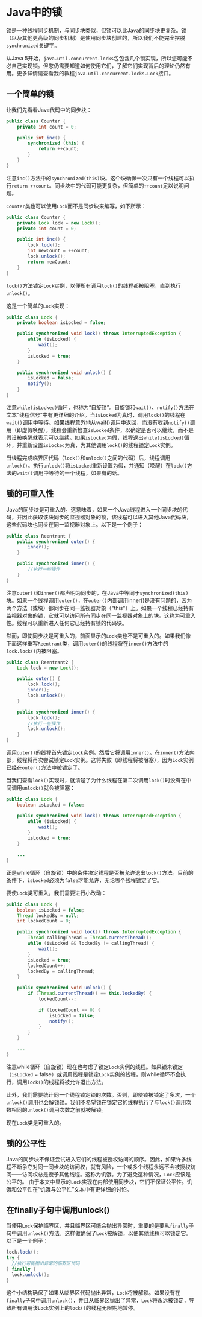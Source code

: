 # Java中的锁

锁是一种线程同步机制，与同步块类似，但锁可以比Java的同步块更复杂。锁（以及其他更高级的同步机制）是使用同步块创建的，所以我们不能完全摆脱`synchronized`关键字。

从Java 5开始，`java.util.concurrent.locks`包包含几个锁实现，所以您可能不必自己实现锁。但您仍需要知道如何使用它们，了解它们实现背后的理论仍然有用。更多详情请查看我的教程`java.util.concurrent.locks.Lock`接口。

## 一个简单的锁

让我们先看看Java代码中的同步块：

```java
public class Counter {
    private int count = 0;

    public int inc() {
        synchronized (this) {
            return ++count;
        }
    }
}
```

注意`inc()`方法中的`synchronized(this)`块。这个块确保一次只有一个线程可以执行`return ++count`。同步块中的代码可能更复杂，但简单的`++count`足以说明问题。

`Counter`类也可以使用`Lock`而不是同步块来编写，如下所示：

```java
public class Counter {
    private Lock lock = new Lock();
    private int count = 0;

    public int inc() {
        lock.lock();
        int newCount = ++count;
        lock.unlock();
        return newCount;
    }
}
```

`lock()`方法锁定`Lock`实例，以便所有调用`lock()`的线程都被阻塞，直到执行`unlock()`。

这是一个简单的`Lock`实现：

```java
public class Lock {
    private boolean isLocked = false;

    public synchronized void lock() throws InterruptedException {
        while (isLocked) {
            wait();
        }
        isLocked = true;
    }

    public synchronized void unlock() {
        isLocked = false;
        notify();
    }
}
```

注意`while(isLocked)`循环，也称为“自旋锁”。自旋锁和`wait()`、`notify()`方法在文本“线程信号”中有更详细的介绍。当`isLocked`为真时，调用`lock()`的线程在`wait()`调用中等待。如果线程意外地从wait()调用中返回，而没有收到`notify()`调用（即虚假唤醒），线程会重新检查`isLocked`条件，以确定是否可以继续，而不是假设被唤醒就表示可以继续。如果`isLocked`为假，线程退出`while(isLocked)`循环，并重新设置`isLocked`为真，为其他调用`lock()`的线程锁定`Lock`实例。

当线程完成临界区代码（`lock()`和`unlock()`之间的代码）后，线程调用`unlock()`。执行`unlock()`将`isLocked`重新设置为假，并通知（唤醒）在`lock()`方法的`wait()`调用中等待的一个线程，如果有的话。

## 锁的可重入性

Java的同步块是可重入的。这意味着，如果一个Java线程进入一个同步块的代码，并因此获取该块同步的监视器对象的锁，该线程可以进入其他Java代码块，这些代码块也同步在同一监视器对象上。以下是一个例子：

```java
public class Reentrant {
    public synchronized outer() {
        inner();
    }

    public synchronized inner() {
        //执行一些操作
    }
}
```

注意`outer()`和`inner()`都声明为同步的，在Java中等同于`synchronized(this)`块。如果一个线程调用`outer()`，在`outer()`内部调用inner()是没有问题的，因为两个方法（或块）都同步在同一监视器对象（"this"）上。如果一个线程已经持有监视器对象的锁，它就可以访问所有同步在同一监视器对象上的块。这称为可重入性。线程可以重新进入任何它已经持有锁的代码块。

然而，即使同步块是可重入的，前面显示的`Lock`类也不是可重入的。如果我们像下面这样重写`Reentrant`类，调用`outer()`的线程将在`inner()`方法中的`lock.lock()`内被阻塞。

```java
public class Reentrant2 {
    Lock lock = new Lock();

    public outer() {
        lock.lock();
        inner();
        lock.unlock();
    }

    public synchronized inner() {
        lock.lock();
        //执行一些操作
        lock.unlock();
    }
}
```

调用`outer()`的线程首先锁定`Lock`实例。然后它将调用`inner()`。在`inner()`方法内部，线程将再次尝试锁定`Lock`实例。这将失败（即线程将被阻塞），因为`Lock`实例已经在`outer()`方法中被锁定了。

当我们查看`lock()`实现时，就清楚了为什么线程在第二次调用`lock()`时没有在中间调用`unlock()`就会被阻塞：

```java
public class Lock {
    boolean isLocked = false;

    public synchronized void lock() throws InterruptedException {
        while (isLocked) {
            wait();
        }
        isLocked = true;
    }

    ...
}
```

正是while循环（自旋锁）中的条件决定线程是否被允许退出`lock()`方法。目前的条件下，`isLocked`必须为`false`才能允许，无论哪个线程锁定了它。

要使`Lock`类可重入，我们需要进行小改动：

```java
public class Lock {
    boolean isLocked = false;
    Thread lockedBy = null;
    int lockedCount = 0;

    public synchronized void lock() throws InterruptedException {
        Thread callingThread = Thread.currentThread();
        while (isLocked && lockedBy != callingThread) {
            wait();
        }
        isLocked = true;
        lockedCount++;
        lockedBy = callingThread;
    }

    public synchronized void unlock() {
        if (Thread.currentThread() == this.lockedBy) {
            lockedCount--;

            if (lockedCount == 0) {
                isLocked = false;
                notify();
            }
        }
    }

    ...
}
```

注意while循环（自旋锁）现在也考虑了锁定`Lock`实例的线程。如果锁未锁定（`isLocked` = false）或调用线程是锁定`Lock`实例的线程，则while循环不会执行，调用`lock()`的线程将被允许退出方法。

此外，我们需要统计同一个线程锁定锁的次数。否则，即使锁被锁定了多次，一个`unlock()`调用也会解锁锁。我们不希望锁在锁定它的线程执行了与`lock()`调用次数相同的`unlock()`调用次数之前就被解锁。

现在`Lock`类是可重入的。

## 锁的公平性

Java的同步块不保证尝试进入它们的线程被授权访问的顺序。因此，如果许多线程不断争夺对同一同步块的访问权，就有风险，一个或多个线程永远不会被授权访问——访问权总是授予其他线程。这称为饥饿。为了避免这种情况，`Lock`应该是公平的。
由于本文中显示的`Lock`实现在内部使用同步块，它们不保证公平性。饥饿和公平性在“饥饿与公平性”文本中有更详细的讨论。

## 在finally子句中调用unlock()

当使用`Lock`保护临界区，并且临界区可能会抛出异常时，重要的是要从`finally`子句中调用`unlock()`方法。这样做确保了`Lock`被解锁，以便其他线程可以锁定它。以下是一个例子：

```java
lock.lock();
try {
  //执行可能抛出异常的临界区代码
} finally {
  lock.unlock();
}

```

这个小结构确保了如果从临界区代码抛出异常，`Lock`将被解锁。如果没有在`finally`子句中调用`unlock()`，并且从临界区抛出了异常，`Lock`将永远被锁定，导致所有调用该`Lock`实例上的`lock()`的线程无限期地暂停。

